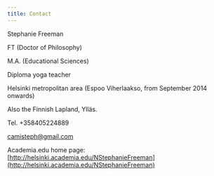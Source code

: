 ```yaml
---
title: Contact
---
```


Stephanie Freeman

FT (Doctor of Philosophy)

M.A. (Educational Sciences)

Diploma yoga teacher

Helsinki metropolitan area (Espoo Viherlaakso, from September 2014 onwards)

Also the Finnish Lapland, Ylläs. 

Tel. +358405224889

[camisteph@gmail.com](mailto:camisteph@gmail.com)

Academia.edu home page: [http://helsinki.academia.edu/NStephanieFreeman](http://helsinki.academia.edu/NStephanieFreeman)
